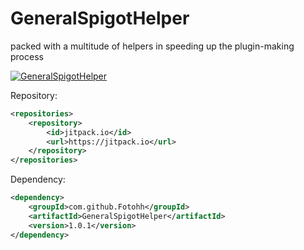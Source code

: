 # GeneralSpigotHelper
packed with a multitude of helpers in speeding up the plugin-making process

[![GeneralSpigotHelper](https://jitpack.io/v/Fotohh/GeneralSpigotHelper.svg)](https://jitpack.io/#Fotohh/GeneralSpigotHelper)

Repository: 
```xml
<repositories>
	<repository>
		<id>jitpack.io</id>
		<url>https://jitpack.io</url>
	</repository>
</repositories>
```
Dependency:
``` xml
<dependency>
	<groupId>com.github.Fotohh</groupId>
	<artifactId>GeneralSpigotHelper</artifactId>
	<version>1.0.1</version>
</dependency>
```
